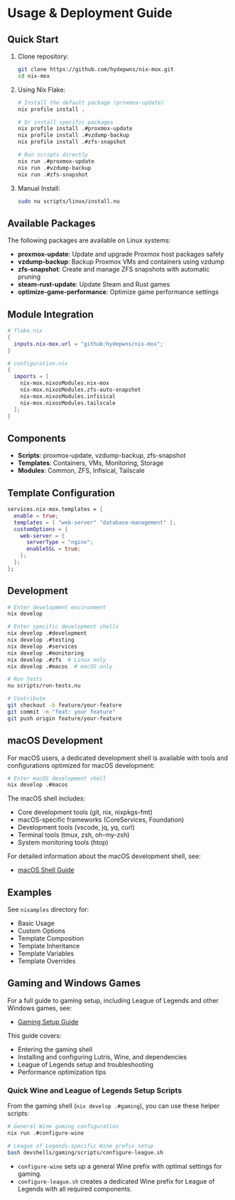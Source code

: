 # Usage & Deployment Guide

## Quick Start

1. Clone repository:

   ```bash
   git clone https://github.com/hydepwns/nix-mox.git
   cd nix-mox
   ```

2. Using Nix Flake:

   ```bash
   # Install the default package (proxmox-update)
   nix profile install .

   # Or install specific packages
   nix profile install .#proxmox-update
   nix profile install .#vzdump-backup
   nix profile install .#zfs-snapshot

   # Run scripts directly
   nix run .#proxmox-update
   nix run .#vzdump-backup
   nix run .#zfs-snapshot
   ```

3. Manual Install:

   ```bash
   sudo nu scripts/linux/install.nu
   ```

## Available Packages

The following packages are available on Linux systems:

- **proxmox-update**: Update and upgrade Proxmox host packages safely
- **vzdump-backup**: Backup Proxmox VMs and containers using vzdump
- **zfs-snapshot**: Create and manage ZFS snapshots with automatic pruning
- **steam-rust-update**: Update Steam and Rust games
- **optimize-game-performance**: Optimize game performance settings

## Module Integration

```nix
# flake.nix
{
  inputs.nix-mox.url = "github:hydepwns/nix-mox";
}

# configuration.nix
{
  imports = [
    nix-mox.nixosModules.nix-mox
    nix-mox.nixosModules.zfs-auto-snapshot
    nix-mox.nixosModules.infisical
    nix-mox.nixosModules.tailscale
  ];
}
```

## Components

- **Scripts**: proxmox-update, vzdump-backup, zfs-snapshot
- **Templates**: Containers, VMs, Monitoring, Storage
- **Modules**: Common, ZFS, Infisical, Tailscale

## Template Configuration

```nix
services.nix-mox.templates = {
  enable = true;
  templates = [ "web-server" "database-management" ];
  customOptions = {
    web-server = {
      serverType = "nginx";
      enableSSL = true;
    };
  };
};
```

## Development

```bash
# Enter development environment
nix develop

# Enter specific development shells
nix develop .#development
nix develop .#testing
nix develop .#services
nix develop .#monitoring
nix develop .#zfs  # Linux only
nix develop .#macos  # macOS only

# Run tests
nu scripts/run-tests.nu

# Contribute
git checkout -b feature/your-feature
git commit -m "feat: your feature"
git push origin feature/your-feature
```

## macOS Development

For macOS users, a dedicated development shell is available with tools and configurations optimized for macOS development:

```bash
# Enter macOS development shell
nix develop .#macos
```

The macOS shell includes:

- Core development tools (git, nix, nixpkgs-fmt)
- macOS-specific frameworks (CoreServices, Foundation)
- Development tools (vscode, jq, yq, curl)
- Terminal tools (tmux, zsh, oh-my-zsh)
- System monitoring tools (htop)

For detailed information about the macOS development shell, see:

- [macOS Shell Guide](./guides/macos-shell.md)

## Examples

See `nixamples` directory for:

- Basic Usage
- Custom Options
- Template Composition
- Template Inheritance
- Template Variables
- Template Overrides

## Gaming and Windows Games

For a full guide to gaming setup, including League of Legends and other Windows games, see:

- [Gaming Setup Guide](./gaming/README.md)

This guide covers:

- Entering the gaming shell
- Installing and configuring Lutris, Wine, and dependencies
- League of Legends setup and troubleshooting
- Performance optimization tips

### Quick Wine and League of Legends Setup Scripts

From the gaming shell (`nix develop .#gaming`), you can use these helper scripts:

```bash
# General Wine gaming configuration
nix run .#configure-wine

# League of Legends-specific Wine prefix setup
bash devshells/gaming/scripts/configure-league.sh
```

- `configure-wine` sets up a general Wine prefix with optimal settings for gaming.
- `configure-league.sh` creates a dedicated Wine prefix for League of Legends with all required components.
